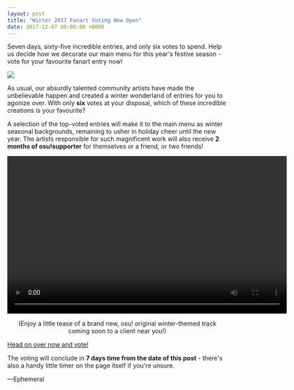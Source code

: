 ```yaml
---
layout: post
title: "Winter 2017 Fanart Voting Now Open"
date: 2017-12-07 09:00:00 +0000
---
```


Seven days, sixty-five incredible entries, and only six votes to spend. Help us decide how we decorate our main menu for this year's festive season - vote for your favourite fanart entry now!

[![](https://assets.ppy.sh/contests/58/header.jpg?20171127)](https://osu.ppy.sh/community/contests/58)

As usual, our absurdly talented community artists have made the unbelievable happen and created a winter wonderland of entries for you to agonize over. With only **six** votes at your disposal, which of these incredible creations is your favourite?

A selection of the top-voted entries will make it to the main menu as winter seasonal backgrounds, remaining to usher in holiday cheer until the new year. The artists responsible for such magnificent work will also receive **2 months of osu!supporter** for themselves or a friend, or two friends!

<div align="center">
    <video width="640" height="360" controls>
        <source src="https://assets.ppy.sh/contests/58/socmedia/720p.mp4" type="video/mp4">
    </video>
</div>

<p align="center">(Enjoy a little tease of a brand new, osu! original winter-themed track coming soon to a client near you!)</p>

[Head on over now and vote!](https://osu.ppy.sh/community/contests/58)

The voting will conclude in **7 days time from the date of this post** - there's also a handy little timer on the page itself if you're unsure.

—Ephemeral